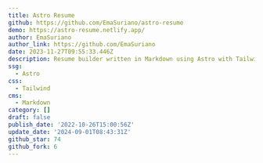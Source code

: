 ```yaml
---
title: Astro Resume
github: https://github.com/EmaSuriano/astro-resume
demo: https://astro-resume.netlify.app/
author: EmaSuriano
author_link: https://github.com/EmaSuriano
date: 2023-11-27T09:55:33.446Z
description: Resume builder written in Markdown using Astro with Tailwind
ssg:
  - Astro
css:
  - Tailwind
cms:
  - Markdown
category: []
draft: false
publish_date: '2022-10-26T15:00:56Z'
update_date: '2024-09-01T08:43:31Z'
github_star: 74
github_fork: 6
---
```

